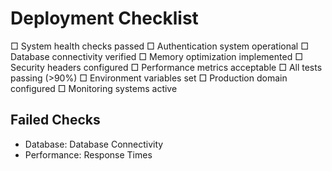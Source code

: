 # Deployment Checklist

□ System health checks passed
□ Authentication system operational
□ Database connectivity verified
□ Memory optimization implemented
□ Security headers configured
□ Performance metrics acceptable
□ All tests passing (>90%)
□ Environment variables set
□ Production domain configured
□ Monitoring systems active

## Failed Checks

- Database: Database Connectivity
- Performance: Response Times